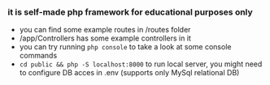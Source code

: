 ### it is self-made php framework for educational purposes only

- you can find some example routes in /routes folder
- /app/Controllers has some example controllers in it
- you can try running `php console` to take a look at some console commands
- `cd public && php -S localhost:8000` to run local server, you might need to configure DB acces in .env (supports only MySql relational DB)
 
